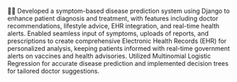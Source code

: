👨‍⚕️ Developed a symptom-based disease prediction system using Django to enhance patient diagnosis and treatment, with features including doctor recommendations, lifestyle advice, EHR integration, and real-time health alerts. Enabled seamless input of symptoms, uploads of reports, and prescriptions to create comprehensive Electronic Health Records (EHR) for personalized analysis, keeping patients informed with real-time government alerts on vaccines and health advisories. Utilized Multinomial Logistic Regression for accurate disease prediction and implemented decision trees for tailored doctor suggestions.
